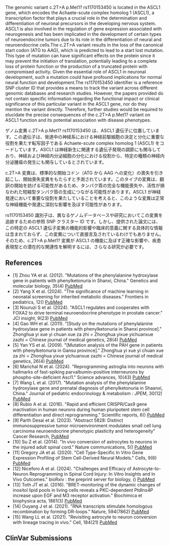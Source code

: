 
    
The genomic variant c.2T>A p.Met1? rs1170153450 is located in the ASCL1 gene, which encodes the Achaete-scute complex homolog 1 (ASCL1), a transcription factor that plays a crucial role in the determination and differentiation of neuronal precursors in the developing nervous system. ASCL1 is also involved in the regulation of gene expression associated with neurogenesis and has been implicated in the development of certain types of neuroendocrine tumors due to its role in the differentiation of neural and neuroendocrine cells.The c.2T>A variant results in the loss of the canonical start codon (ATG to AAG), which is predicted to lead to a start lost mutation. This type of mutation can have significant effects on the protein since it may prevent the initiation of translation, potentially leading to a complete loss of protein function or the production of a truncated protein with compromised activity. Given the essential role of ASCL1 in neuronal development, such a mutation could have profound implications for normal neural function and development.The rs1170153450 identifier is a reference SNP cluster ID that provides a means to track the variant across different genomic databases and research studies. However, the papers provided do not contain specific information regarding the functional impact or clinical significance of this particular variant in the ASCL1 gene, nor do they mention the variant directly. Therefore, further studies would be required to elucidate the precise consequences of the c.2T>A p.Met1? variant on ASCL1 function and its potential association with disease phenotypes.

ゲノム変異 c.2T>A p.Met1? rs1170153450 は、ASCL1 遺伝子に位置しています。この遺伝子は、発達中の神経系における神経前駆細胞の決定と分化に重要な役割を果たす転写因子である Achaete-scute complex homolog 1 (ASCL1) をコードしています。ASCL1 は神経新生に関連する遺伝子発現の調節にも関与しており、神経および神経内分泌細胞の分化における役割から、特定の種類の神経内分泌腫瘍の発生にも関与しているとされています。

c.2T>A 変異は、標準的な開始コドン（ATG から AAG への変化）の喪失を引き起こし、開始喪失変異をもたらすと予測されています。このタイプの変異は、翻訳の開始を妨げる可能性があるため、タンパク質の完全な機能喪失や、活性が損なわれた短縮型タンパク質の生成につながる可能性があります。ASCL1 が神経発達において重要な役割を果たしていることを考えると、このような変異は正常な神経機能や発達に深刻な影響を及ぼす可能性があります。

rs1170153450 識別子は、異なるゲノムデータベースや研究においてこの変異を追跡するための参照 SNP クラスター ID です。しかし、提供された論文には、この特定の ASCL1 遺伝子変異の機能的影響や臨床的意義に関する具体的な情報は含まれておらず、この変異について直接言及されているわけでもありません。そのため、c.2T>A p.Met1? 変異が ASCL1 の機能に及ぼす正確な影響や、疾患表現型との潜在的な関連性を解明するには、さらなる研究が必要です。
    
## References
- [1] Zhou YA et al. (2012). "Mutations of the phenylalanine hydroxylase gene in patients with phenylketonuria in Shanxi, China." Genetics and molecular biology, 35(4) [PubMed](https://pubmed.ncbi.nlm.nih.gov/23271928/)
- [2] Yang X et al. (2024). "The significance of machine learning in neonatal screening for inherited metabolic diseases." Frontiers in pediatrics, 12() [PubMed](https://pubmed.ncbi.nlm.nih.gov/38577637/)
- [3] Nouruzi S et al. (2024). "ASCL1 regulates and cooperates with FOXA2 to drive terminal neuroendocrine phenotype in prostate cancer." JCI insight, 9(23) [PubMed](https://pubmed.ncbi.nlm.nih.gov/39470735/)
- [4] Gao WH et al. (2011). "[Study on the mutations of phenylalanine hydroxylase gene in patients with phenylketonuria in Shanxi province]." Zhonghua yi xue yi chuan xue za zhi = Zhonghua yixue yichuanxue zazhi = Chinese journal of medical genetics, 28(4) [PubMed](https://pubmed.ncbi.nlm.nih.gov/21811977/)
- [5] Yan YS et al. (2009). "[Mutation analysis of the PAH gene in patients with phenylketonuria in Gansu province]." Zhonghua yi xue yi chuan xue za zhi = Zhonghua yixue yichuanxue zazhi = Chinese journal of medical genetics, 26(4) [PubMed](https://pubmed.ncbi.nlm.nih.gov/20017307/)
- [6] Marichal N et al. (2024). "Reprogramming astroglia into neurons with hallmarks of fast-spiking parvalbumin-positive interneurons by phospho-site-deficient Ascl1." Science advances, 10(43) [PubMed](https://pubmed.ncbi.nlm.nih.gov/39454007/)
- [7] Wang L et al. (2017). "Mutation analysis of the phenylalanine hydroxylase gene and prenatal diagnosis of phenylketonuria in Shaanxi, China." Journal of pediatric endocrinology & metabolism : JPEM, 30(12) [PubMed](https://pubmed.ncbi.nlm.nih.gov/29176022/)
- [8] Rubio A et al. (2016). "Rapid and efficient CRISPR/Cas9 gene inactivation in human neurons during human pluripotent stem cell differentiation and direct reprogramming." Scientific reports, 6() [PubMed](https://pubmed.ncbi.nlm.nih.gov/27857203/)
- [9] Parth Desai et al. (2023). "Abstract 5828: Distinct immunosuppressive tumor microenvironment modulates small cell lung carcinoma neuroendocrine phenotypic plasticity and heterogeneity" Cancer Research,  [PubMed](https://doi.org/10.1158/1538-7445.am2023-5828)
- [10] Su Z et al. (2014). "In vivo conversion of astrocytes to neurons in the injured adult spinal cord." Nature communications, 5() [PubMed](https://pubmed.ncbi.nlm.nih.gov/24569435/)
- [11] Gregory JA et al. (2020). "Cell Type-Specific In Vitro Gene Expression Profiling of Stem Cell-Derived Neural Models." Cells, 9(6) [PubMed](https://pubmed.ncbi.nlm.nih.gov/32516938/)
- [12] Niceforo A et al. (2024). "Challenges and Efficacy of Astrocyte-to-Neuron Reprogramming in Spinal Cord Injury: In Vitro Insights and In Vivo Outcomes." bioRxiv : the preprint server for biology, () [PubMed](https://pubmed.ncbi.nlm.nih.gov/38585866/)
- [13] Toth JT et al. (2016). "BRET-monitoring of the dynamic changes of inositol lipid pools in living cells reveals a PKC-dependent PtdIns4P increase upon EGF and M3 receptor activation." Biochimica et biophysica acta, 1861(3) [PubMed](https://pubmed.ncbi.nlm.nih.gov/26692031/)
- [14] Ouyang J et al. (2021). "RNA transcripts stimulate homologous recombination by forming DR-loops." Nature, 594(7862) [PubMed](https://pubmed.ncbi.nlm.nih.gov/33981036/)
- [15] Wang LL et al. (2021). "Revisiting astrocyte to neuron conversion with lineage tracing in vivo." Cell, 184(21) [PubMed](https://pubmed.ncbi.nlm.nih.gov/34582787/)

    
## ClinVar Submissions

    